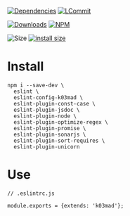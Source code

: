 [![Dependencies](https://david-dm.org/k03mad/eslint-config-k03mad.svg)](https://github.com/k03mad/eslint-config-k03mad/blob/master/package.json) [![LCommit](https://img.shields.io/github/last-commit/k03mad/eslint-config-k03mad.svg)](https://github.com/k03mad/eslint-config-k03mad/commits/master)

[![Downloads](https://img.shields.io/npm/dt/eslint-config-k03mad.svg)](https://www.npmjs.com/package/eslint-config-k03mad) [![NPM](https://img.shields.io/npm/v/eslint-config-k03mad.svg)](https://www.npmjs.com/package/eslint-config-k03mad)

![Size](https://img.shields.io/github/repo-size/k03mad/eslint-config-k03mad.svg) [![install size](https://packagephobia.now.sh/badge?p=eslint-config-k03mad)](https://packagephobia.now.sh/result?p=eslint-config-k03mad)

# Install

```(bash)
npm i --save-dev \
  eslint \
  eslint-config-k03mad \
  eslint-plugin-const-case \
  eslint-plugin-jsdoc \
  eslint-plugin-node \
  eslint-plugin-optimize-regex \
  eslint-plugin-promise \
  eslint-plugin-sonarjs \
  eslint-plugin-sort-requires \
  eslint-plugin-unicorn
```

# Use

```(js)
// .eslintrc.js

module.exports = {extends: 'k03mad'};
```
